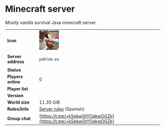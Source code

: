 # Minecraft server

_Mostly vanilla_ survival Java minecraft server.

|                    |                                                                                 |
| ------------------ | ------------------------------------------------------------------------------- |
| **Icon**           | <img id="minecraft-icon" src="/assets/favicon/minecraft-server-icon.png"></img> |
| **Server address** | <pre><code id="minecraft-address">pablob.eu</code></pre>                        |
| **Status**         | <div id="minecraft-status"></div>                                               |
| **Players online** | <span id="minecraft-players">0</span>                                           |
| **Player list**    | <div id="minecraft-player-list"></div>                                          |
| **Version**        | <div id="minecraft-version"></div>                                              |
| **World size**     | <div id="minecraft-world-size">11.35 GiB</div>                            |
| **Rules/Info**     | [Server rules](https://telegra.ph/Servidor-de-minecraft-01-30) (Spanish)        |
| **Group chat**     | [https://t.me/+kSekwGtYOakwOGZk](https://t.me/+kSekwGtYOakwOGZk)                |
